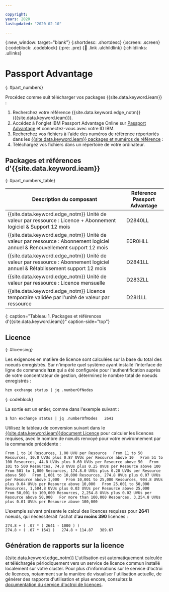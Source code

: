 ```yaml
---

copyright:
years: 2020
lastupdated: "2020-02-10"

---
```


{:new_window: target="blank"}
{:shortdesc: .shortdesc}
{:screen: .screen}
{:codeblock: .codeblock}
{:pre: .pre}
{:child: .link .ulchildlink}
{:childlinks: .ullinks}

# Passport Advantage
{: #part_numbers}

Procédez comme suit télécharger vos packages {{site.data.keyword.ieam}} :

1. Recherchez votre référence {{site.data.keyword.edge_notm}} ({{site.data.keyword.ieam}}).
2. Accédez à l'onglet IBM Passport Advantage Online sur [Passport Advantage](https://www.ibm.com/software/passportadvantage/) et connectez-vous avec votre ID IBM.
2. Recherchez vos fichiers à l'aide des numéros de référence répertoriés dans les [{{site.data.keyword.ieam}} packages et numéros de référence](#part_numbers_table) :
3. Téléchargez vos fichiers dans un répertoire de votre ordinateur.

## Packages et références d'{{site.data.keyword.ieam}}
{: #part_numbers_table}

|Description du composant|Référence Passport Advantage|
|----------------|------------------------------|
|{{site.data.keyword.edge_notm}}  Unité de valeur par ressource : Licence + Abonnement logiciel & Support 12 mois|D2840LL|
|{{site.data.keyword.edge_notm}}  Unité de valeur par ressource : Abonnement logiciel annuel & Renouvellement support 12 mois|E0R0HLL|
|{{site.data.keyword.edge_notm}}  Unité de valeur par ressource : Abonnement logiciel annuel & Rétablissement support 12 mois|D2841LL|
|{{site.data.keyword.edge_notm}}  Unité de valeur par ressource : Licence mensuelle|D283ZLL|
|{{site.data.keyword.edge_notm}}  Licence temporaire validée par l'unité de valeur par ressource|D28I1LL|
{: caption="Tableau 1. Packages et références d'{{site.data.keyword.ieam}}" caption-side="top"}

## Licence
{: #licensing}

Les exigences en matière de licence sont calculées sur la base du total des noeuds enregistrés. Sur n'importe quel système ayant installé l'interface de ligne de commande **hzn** qui a été configurée pour l'authentification auprès de votre concentrateur de gestion, déterminez le nombre total de noeuds enregistrés :

  ```
  hzn exchange status | jq .numberOfNodes
  ```
  {: codeblock}

La sortie est un entier, comme dans l'exemple suivant :

  ```
  $ hzn exchange status | jq .numberOfNodes   2641
  ```

Utilisez le tableau de conversion suivant dans le [{{site.data.keyword.ieam}}document Licence](https://ibm.biz/ieam-43-license) pour calculer les licences requises, avec le nombre de nœuds renvoyé pour votre environnement par la commande précédente :

  ```
  From 1 to 10 Resources, 1.00 UVU per Resource   From 11 to 50 Resources, 10.0 UVUs plus 0.87 UVUs per Resource above 10   From 51 to 100 Resources, 44.8 UVUs plus 0.60 UVUs per Resource above 50   From 101 to 500 Resources, 74.8 UVUs plus 0.25 UVUs per Resource above 100   From 501 to 1,000 Resources, 174.8.0 UVUs plus 0.20 UVUs per Resource above 500   From 1,001 to 10,000 Resources, 274.8 UVUs plus 0.07 UVUs per Resource above 1,000   From 10,001 to 25,000 Resources, 904.8 UVUs plus 0.04 UVUs per Resource above 10,000   From 25,001 to 50,000 Resources, 1,504.8 UVUs plus 0.03 UVUs per Resource above 25,000   From 50,001 to 100,000 Resources, 2,254.8 UVUs plus 0.02 UVUs per Resource above 50,000   For more than 100,000 Resources, 3,254.8 UVUs plus 0.01 UVUs per Resource above 100,000
  ```

L'exemple suivant présente le calcul des licences requises pour **2641** noeuds, qui nécessiterait l'achat d'**au moins 390** licences :

  ```
  274.8 + ( .07 * ( 2641 - 1000 ) )
  274.8 + ( .07 * 1641 )   274.8 + 114.87   389.67
  ```

## Génération de rapports sur la licence

{{site.data.keyword.edge_notm}} L'utilisation est automatiquement calculée et téléchargée périodiquement vers un service de licence commun installé localement sur votre cluster. Pour plus d'informations sur le service d'octroi de licences, notamment sur la manière de visualiser l'utilisation actuelle, de générer des rapports d'utilisation et plus encore, consultez la [documentation du service d'octroi de licences](https://www.ibm.com/docs/en/cpfs?topic=operator-overview).
